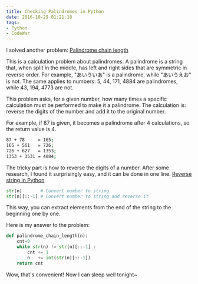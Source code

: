```yaml
---
title: Checking Palindromes in Python
date: 2016-10-29 01:21:18
tags:
- Python
- CodeWar
---
```

I solved another problem: [Palindrome chain length](https://www.codewars.com/kata/palindrome-chain-length/python)

This is a calculation problem about palindromes.
A palindrome is a string that, when split in the middle, has left and right sides that are symmetric in reverse order.
For example, "あいういあ" is a palindrome, while "あいうえお" is not.
The same applies to numbers: 5, 44, 171, 4884 are palindromes, while 43, 194, 4773 are not.

This problem asks, for a given number, how many times a specific calculation must be performed to make it a palindrome.
The calculation is: reverse the digits of the number and add it to the original number.

For example, if 87 is given, it becomes a palindrome after 4 calculations, so the return value is 4.

```sh
87 + 78     = 165; 
165 + 561   = 726; 
726 + 627   = 1353; 
1353 + 3531 = 4884;
```

The tricky part is how to reverse the digits of a number.
After some research, I found it surprisingly easy, and it can be done in one line. [Reverse string in Python](http://d.hatena.ne.jp/redcat_prog/20111104/1320395840)

```python
str(n)       # Convert number to string
str(n)[::-1] # Convert number to string and reverse it
```

This way, you can extract elements from the end of the string to the beginning one by one.

Here is my answer to the problem:

```python
def palindrome_chain_length(n):
    cnt=0
    while str(n) != str(n)[::-1] :
        cnt += 1
        n   += int(str(n)[::-1])
    return cnt
```

Wow, that's convenient! Now I can sleep well tonight~
